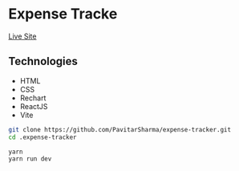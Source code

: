 # Expense Tracke

<a href="#" traget="_blank">Live Site</a>

## Technologies
<ul>
    <li>HTML</li>
    <li>CSS</li>
    <li>Rechart</li>
    <li>ReactJS</li>
    <li>Vite</li>
</ul>


```bash
git clone https://github.com/PavitarSharma/expense-tracker.git
cd .expense-tracker

yarn
yarn run dev
```
